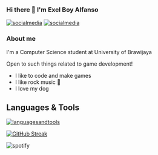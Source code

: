 ### Hi there 👋 I'm Exel Boy Alfanso

[![socialmedia](https://skillicons.dev/icons?i=instagram)][1]
[![socialmedia](https://skillicons.dev/icons?i=linkedin)][2]

### About me
I'm a Computer Science student at University of Brawijaya

Open to such things related to game development!
* I like to code and make games 
* I like rock music 🎸
* I love my dog

## Languages & Tools
[![languagesandtools](https://skillicons.dev/icons?i=unity,cs,firebase,vscode,flutter&perline=3)](https://skillicons.dev)


[![GitHub Streak](https://github-readme-streak-stats.herokuapp.com/?user=ExelCoeg)](https://git.io/streak-stats)



![spotify](https://spotify-recently-played-readme.vercel.app/api?user=31nb6dmkpky5yhcoyxtn4taypabm)






[1]: https://www.instagram.com/exel.alfanso
[2]: https://www.linkedin.com/in/exel-boy-alfanso-a78bb2221/
